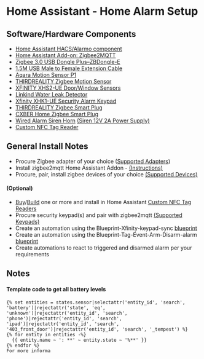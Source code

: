 # Home Assistant - Home Alarm Setup

## Software/Hardware Components

* [Home Assistant HACS/Alarmo component](https://github.com/nielsfaber/alarmo)
* [Home Assistant Add-on: Zigbee2MQTT](https://github.com/zigbee2mqtt/hassio-zigbee2mqtt/tree/master/zigbee2mqtt)
* [Zigbee 3.0 USB Dongle Plus–ZBDongle-E](https://itead.cc/product/zigbee-3-0-usb-dongle/)
* [1.5M USB Male to Female Extension Cable](https://itead.cc/product/1-5m-usb-male-to-female-extension-cable/)
* [Aqara Motion Sensor P1](https://www.amazon.com/gp/product/B09QKVMMTB/ref=ppx_yo_dt_b_search_asin_title?ie=UTF8&psc=1)
* [THIRDREALITY Zigbee Motion Sensor](https://www.amazon.com/gp/product/B08RRRWK6B/ref=ppx_yo_dt_b_search_asin_title?ie=UTF8&th=1)
* [XFINITY XHS2-UE Door/Window Sensors](https://www.ebay.com/itm/353601730199)
* [Linkind Water Leak Detector](https://www.amazon.com/gp/product/B08YDB1PCK/ref=ppx_yo_dt_b_search_asin_title?ie=UTF8&th=1)
* [Xfinity XHK1-UE Security Alarm Keypad](https://www.ebay.com/itm/324974319228)
* [THIRDREALITY Zigbee Smart Plug](https://www.amazon.com/gp/product/B09KNDM4VV/ref=ppx_yo_dt_b_search_asin_title?ie=UTF8&psc=1)
* [CXBER Home Zigbee Smart Plug](https://www.amazon.com/gp/product/B0BJ6DQXKF/ref=ppx_yo_dt_b_search_asin_title?ie=UTF8&th=1)
* [Wired Alarm Siren Horn](https://www.amazon.com/gp/product/B07P1FNJTG/ref=ppx_yo_dt_b_search_asin_title?ie=UTF8&th=1) [(Siren 12V 2A Power Supply)](https://www.amazon.com/gp/product/B077PW5JC3/ref=ppx_od_dt_b_asin_title_s00?ie=UTF8&psc=1)
* [Custom NFC Tag Reader](TAG_READER.md)

## General Install Notes

* Procure Zigbee adapter of your choice ([Supported Adapters](https://www.zigbee2mqtt.io/guide/adapters/#recommended))
* Install zigbee2mqtt Home Assistant Addon - [(Instructions)](https://github.com/zigbee2mqtt/hassio-zigbee2mqtt#installation)
* Procure, pair, install zigbee devices of your choice [(Supported Devices)](https://www.zigbee2mqtt.io/supported-devices/)

#### (Optional)

* [Buy](https://adonno-crafts.myshopify.com)/[Build](https://github.com/adonno/tagreader) one or more and install in Home Assistant [Custom NFC Tag Readers](TAG_READER.md)
* Procure security keypad(s) and pair with zigbee2mqtt [(Supported Keypads)](https://www.zigbee2mqtt.io/supported-devices/#s=keypad)
* Create an automation using the Blueprint-Xfinity-keypad-sync [blueprint](scripts/Blueprint-Xfinity-keypad-sync.yaml)
* Create an automation using the Blueprint-Tag-Event-Arm-Disarm-alarm [blueprint](scripts/Blueprint-Tag-Event-Arm-Disarm-alarm.yaml)
* Create automations to react to triggered and disarmed alarm per your requirements

## Notes

#### Template code to get all battery levels
```
{% set entities = states.sensor|selectattr('entity_id', 'search', 'battery')|rejectattr('state', 'eq', 'unknown')|rejectattr('entity_id', 'search', 'phone')|rejectattr('entity_id', 'search', 'ipad')|rejectattr('entity_id', 'search', '403_front_door')|rejectattr('entity_id', 'search', '_tempest') %}
{% for entity in entities -%}
  {{ entity.name ~ ': **' ~ entity.state ~ '%**' }}
{% endfor %}
For more informa
```
